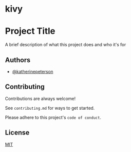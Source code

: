 # kivy
# Project Title

A brief description of what this project does and who it's for


## Authors

- [@katherinepeterson](https://www.github.com/octokatherine)


## Contributing

Contributions are always welcome!

See `contributing.md` for ways to get started.

Please adhere to this project's `code of conduct`.


## License

[MIT](https://choosealicense.com/licenses/mit/)

